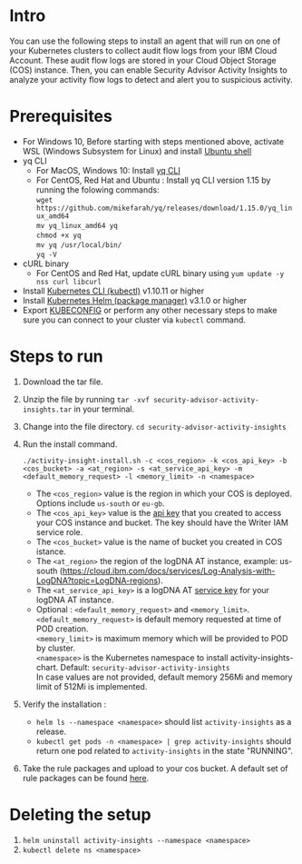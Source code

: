 # Intro
You can use the following steps to install an agent that will run on one of your Kubernetes clusters to collect audit flow logs from your IBM Cloud Account. These audit flow logs are stored in your Cloud Object Storage (COS) instance. Then, you can enable Security Advisor Activity Insights to analyze your activity flow logs to detect and alert you to suspicious activity.

# Prerequisites
- For Windows 10, Before starting with steps mentioned above, activate WSL (Windows Subsystem for Linux) and install [Ubuntu shell](https://win10faq.com/install-run-ubuntu-bash-windows-10/)
- yq CLI
  - For MacOS, Windows 10: Install [yq CLI](http://mikefarah.github.io/yq/)
  - For CentOS, Red Hat and Ubuntu : Install yq CLI version 1.15 by running the folowing commands:      
  `wget https://github.com/mikefarah/yq/releases/download/1.15.0/yq_linux_amd64`       
  `mv yq_linux_amd64 yq`     
  `chmod +x yq`     
  `mv yq /usr/local/bin/`       
  `yq -V`       
- cURL binary
  - For CentOS and Red Hat, update cURL binary using `yum update -y nss curl libcurl`
- Install [Kubernetes CLI (kubectl)](https://kubernetes.io/docs/tasks/tools/install-kubectl/) v1.10.11 or higher
- Install [Kubernetes Helm (package manager)](https://docs.helm.sh/using_helm/#from-script) v3.1.0 or higher
- Export [KUBECONFIG](https://kubernetes.io/docs/concepts/configuration/organize-cluster-access-kubeconfig/#the-kubeconfig-environment-variable)  or perform any other necessary steps to make sure you can connect to your cluster via `kubectl` command.

# Steps to run
1. Download the tar file.
2. Unzip the file by running `tar -xvf security-advisor-activity-insights.tar` in your terminal.
3. Change into the file directory. `cd security-advisor-activity-insights`
4. Run the install command. 
    ```
    ./activity-insight-install.sh -c <cos_region> -k <cos_api_key> -b <cos_bucket> -a <at_region> -s <at_service_api_key> -m <default_memory_request> -l <memory_limit> -n <namespace>
    ```
     - The `<cos_region>` value is the region in which your COS is deployed. Options include `us-south` or `eu-gb`.
     - The `<cos_api_key>` value is the [api key](https://cloud.ibm.com/docs/services/cloud-object-storage/iam?topic=cloud-object-storage-service-credentials#service-credentials) that you created to access your COS instance and bucket. The key should have the Writer IAM service role.
     - The `<cos_bucket>` value is the name of bucket you created in COS istance.
     - The `<at_region>` the region of the logDNA AT instance, example: us-south (https://cloud.ibm.com/docs/services/Log-Analysis-with-LogDNA?topic=LogDNA-regions).  
     - The `<at_service_api_key>` is a logDNA AT [service key](https://cloud.ibm.com/docs/services/Log-Analysis-with-LogDNA?topic=LogDNA-export#api) for your logDNA AT instance.
     - Optional : `<default_memory_request>` and `<memory_limit>`.  
     `<default_memory_request>` is default memory requested at time of POD creation.  
     `<memory_limit>` is maximum memory which will be provided to POD by cluster.  
     `<namespace>` is the Kubernetes namespace to install activity-insights-chart. Default: `security-advisor-activity-insights`  
     In case values are not provided, default memory 256Mi and memory limit of 512Mi is implemented.

5. Verify the installation :
     - `helm ls --namespace <namespace>` should list `activity-insights` as a release.
     - `kubectl get pods -n <namespace> | grep activity-insights` should return one pod related to `activity-insights` in the state "RUNNING".                   
6. Take the rule packages and upload to your cos bucket. A default set of rule packages can be found [here](https://cloud.ibm.com/docs/services/security-advisor?topic=security-advisor-setup-activity#activity-adding-rules).

# Deleting the setup
1. `helm uninstall activity-insights --namespace <namespace>`
2. `kubectl delete ns <namespace>`
